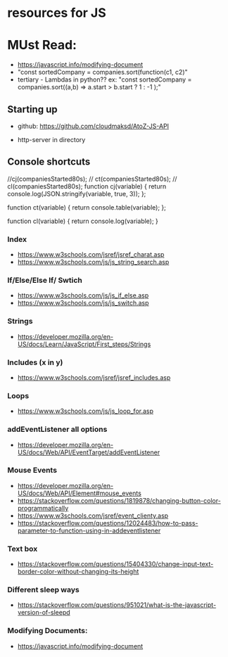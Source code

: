 # resources for JS

# MUst Read: 
- https://javascript.info/modifying-document
- "const sortedCompany = companies.sort(function(c1, c2)"
- tertiary - Lambdas in python?? ex: "const sortedCompany = companies.sort((a,b) => a.start > b.start ? 1 : -1 );" 


## Starting up
- github: https://github.com/cloudmaksd/AtoZ-JS-API

- http-server in directory

## Console shortcuts
//cj(companiesStarted80s);
// ct(companiesStarted80s);
// cl(companiesStarted80s);
function cj(variable) {
    return console.log(JSON.stringify(variable, true, 3));
};

function ct(variable) {
    return console.table(variable);
};

function cl(variable) {
    return console.log(variable);
}

### Index

- <https://www.w3schools.com/jsref/jsref_charat.asp>
- https://www.w3schools.com/js/js_string_search.asp

### If/Else/Else If/ Swtich

- <https://www.w3schools.com/js/js_if_else.asp>
- <https://www.w3schools.com/js/js_switch.asp>

### Strings

- <https://developer.mozilla.org/en-US/docs/Learn/JavaScript/First_steps/Strings>

### Includes (x in y)

- <https://www.w3schools.com/jsref/jsref_includes.asp>

### Loops

- <https://www.w3schools.com/js/js_loop_for.asp>

### addEventListener all options
- https://developer.mozilla.org/en-US/docs/Web/API/EventTarget/addEventListener

### Mouse Events
- https://developer.mozilla.org/en-US/docs/Web/API/Element#mouse_events
- https://stackoverflow.com/questions/1819878/changing-button-color-programmatically
- https://www.w3schools.com/jsref/event_clienty.asp
- https://stackoverflow.com/questions/12024483/how-to-pass-parameter-to-function-using-in-addeventlistener

### Text box
- https://stackoverflow.com/questions/15404330/change-input-text-border-color-without-changing-its-height


### Different sleep ways
- https://stackoverflow.com/questions/951021/what-is-the-javascript-version-of-sleepd

### Modifying Documents: 
- https://javascript.info/modifying-document


